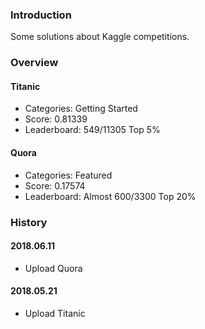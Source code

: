### Introduction
Some solutions about Kaggle competitions.

### Overview
#### Titanic

* Categories: Getting Started
* Score: 0.81339
* Leaderboard: 549/11305 Top 5%

#### Quora

* Categories: Featured
* Score: 0.17574
* Leaderboard: Almost 600/3300 Top 20%

### History
#### 2018.06.11
* Upload Quora

#### 2018.05.21
* Upload Titanic
